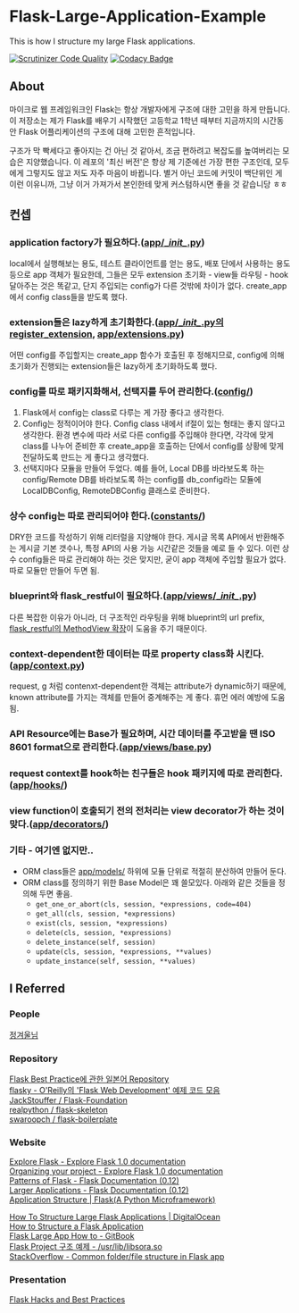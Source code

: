 # Flask-Large-Application-Example 
This is how I structure my large Flask applications.

[![Scrutinizer Code Quality](https://scrutinizer-ci.com/g/JoMingyu/Flask-Large-Application-Example/badges/quality-score.png?b=master)](https://scrutinizer-ci.com/g/JoMingyu/Flask-Large-Application-Example/?branch=master) [![Codacy Badge](https://api.codacy.com/project/badge/Grade/5df22321aa484650abb918f7a512274a)](https://www.codacy.com/app/JoMingyu/Flask-Large-Application-Example?utm_source=github.com&amp;utm_medium=referral&amp;utm_content=JoMingyu/Flask-Large-Application-Example&amp;utm_campaign=Badge_Grade)

## About
마이크로 웹 프레임워크인 Flask는 항상 개발자에게 구조에 대한 고민을 하게 만듭니다. 이 저장소는 제가 Flask를 배우기 시작했던 고등학교 1학년 때부터 지금까지의 시간동안 Flask 어플리케이션의 구조에 대해 고민한 흔적입니다.

구조가 막 빡세다고 좋아지는 건 아닌 것 같아서, 조금 편하려고 복잡도를 높여버리는 모습은 지양했습니다. 이 레포의 '최신 버전'은 항상 제 기준에선 가장 편한 구조인데, 모두에게 그렇지도 않고 저도 자주 마음이 바뀝니다. 별거 아닌 코드에 커밋이 백단위인 게 이런 이유니까, 그냥 이거 가져가서 본인한테 맞게 커스텀하시면 좋을 것 같습니당 ㅎㅎ

## 컨셉
### application factory가 필요하다.([app/\__init\__.py](app/__init__.py))
local에서 실행해보는 용도, 테스트 클라이언트를 얻는 용도, 배포 단에서 사용하는 용도 등으로 app 객체가 필요한데, 그들은 모두 extension 초기화 - view들 라우팅 - hook 달아주는 것은 똑같고, 단지 주입되는 config가 다른 것밖에 차이가 없다. create_app에서 config class들을 받도록 했다.

### extension들은 lazy하게 초기화한다.([app/\__init\__.py의 register_extension](app/__init__.py), [app/extensions.py](app/extensions.py))
어떤 config를 주입할지는 create_app 함수가 호출된 후 정해지므로, config에 의해 초기화가 진행되는 extension들은 lazy하게 초기화하도록 했다. 

### config를 따로 패키지화해서, 선택지를 두어 관리한다.([config/](config))
1. Flask에서 config는 class로 다루는 게 가장 좋다고 생각한다.
2. Config는 정적이어야 한다. Config class 내에서 if절이 있는 형태는 좋지 않다고 생각한다. 환경 변수에 따라 서로 다른 config를 주입해야 한다면, 각각에 맞게 class를 나누어 준비한 후 create_app을 호출하는 단에서 config를 상황에 맞게 전달하도록 만드는 게 좋다고 생각했다. 
3. 선택지마다 모듈을 만들어 두었다. 예를 들어, Local DB를 바라보도록 하는 config/Remote DB를 바라보도록 하는 config를 db_config라는 모듈에 LocalDBConfig, RemoteDBConfig 클래스로 준비한다.

### 상수 config는 따로 관리되어야 한다.([constants/](constants))
DRY한 코드를 작성하기 위해 리터럴을 지양해야 한다. 게시글 목록 API에서 반환해주는 게시글 기본 갯수나, 특정 API의 사용 가능 시간같은 것들을 예로 들 수 있다. 이런 상수 config들은 따로 관리해야 하는 것은 맞지만, 굳이 app 객체에 주입할 필요가 없다. 따로 모듈만 만들어 두면 됨.

### blueprint와 flask_restful이 필요하다.([app/views/\__init\__.py](app/views/__init__.py))
다른 복잡한 이유가 아니라, 더 구조적인 라우팅을 위해 blueprint의 url prefix, [flask_restful의 MethodView 확장](app/views/sample/sample.py)이 도움을 주기 때문이다.

### context-dependent한 데이터는 따로 property class화 시킨다.([app/context.py](app/context.py))
request, g 처럼 contenxt-dependent한 객체는 attribute가 dynamic하기 때문에, known attribute를 가지는 객체를 만들어 중계해주는 게 좋다. 휴먼 에러 예방에 도움 됨.

### API Resource에는 Base가 필요하며, 시간 데이터를 주고받을 땐 ISO 8601 format으로 관리한다.([app/views/base.py](app/views/base.py))
### request context를 hook하는 친구들은 hook 패키지에 따로 관리한다.([app/hooks/](app/hooks))
### view function이 호출되기 전의 전처리는 view decorator가 하는 것이 맞다.([app/decorators/](app/decorators))

### 기타 - 여기엔 없지만..
- ORM class들은 [app/models/](app/models) 하위에 모듈 단위로 적절히 분산하여 만들어 둔다.
- ORM class를 정의하기 위한 Base Model은 꽤 쓸모있다. 아래와 같은 것들을 정의해 두면 좋음.
    - `get_one_or_abort(cls, session, *expressions, code=404)`
    - `get_all(cls, session, *expressions)`
    - `exist(cls, session, *expressions)`
    - `delete(cls, session, *expressions)`
    - `delete_instance(self, session)`
    - `update(cls, session, *expressions, **values)`
    - `update_instance(self, session, **values)`

## I Referred
### People
<a href="https://github.com/JungWinter">정겨울님</a>

### Repository
<a href="https://github.com/yoshiya0503/Flask-Best-Practices">Flask Best Practice에 관한 일본어 Repository</a>  
<a href="https://github.com/miguelgrinberg/flasky">flasky - O'Reilly의 'Flask Web Development' 예제 코드 모음</a>  
<a href="https://github.com/JackStouffer/Flask-Foundation">JackStouffer / Flask-Foundation</a>  
<a href="https://github.com/realpython/flask-skeleton">realpython / flask-skeleton</a>  
<a href="https://github.com/swaroopch/flask-boilerplate">swaroopch / flask-boilerplate</a>

### Website
<a href="https://exploreflask.com/en/latest/">Explore Flask - Explore Flask 1.0 documentation</a>  
<a href="http://exploreflask.com/en/latest/organizing.html">Organizing your project - Explore Flask 1.0 documentation</a>  
<a href="http://flask.pocoo.org/docs/0.12/patterns/">Patterns of Flask - Flask Documentation (0.12)</a>  
<a href="http://flask.pocoo.org/docs/0.12/patterns/packages/">Larger Applications - Flask Documentation (0.12)</a>  
<a href="http://flask.pocoo.org/snippets/category/application-structure/">Application Structure | Flask(A Python Microframework)</a>  

<a href="https://www.digitalocean.com/community/tutorials/how-to-structure-large-flask-applications">How To Structure Large Flask Applications | DigitalOcean</a>  
<a href="https://damyanon.net/post/flask-series-structure/">How to Structure a Flask Application</a>  
<a href="https://www.gitbook.com/book/ecod/flask-large-app-how-to/details">Flask Large App How to - GitBook</a>  
<a href="https://libsora.so/posts/flask-project-structure/">Flask Project 구조 예제 - /usr/lib/libsora.so</a>  
<a href="https://stackoverflow.com/questions/14415500/common-folder-file-structure-in-flask-app">StackOverflow - Common folder/file structure in Flask app</a>

### Presentation
<a href="http://slides.skien.cc/flask-hacks-and-best-practices/">Flask Hacks and Best Practices</a>
